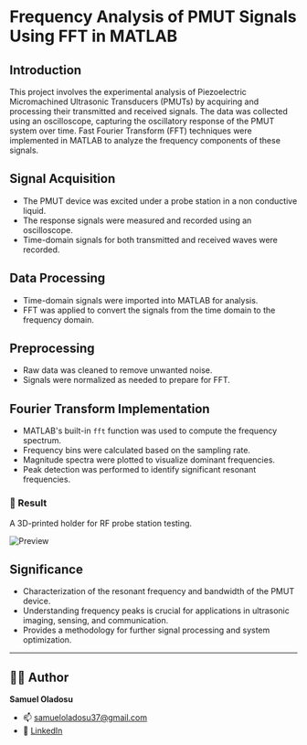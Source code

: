 
# Frequency Analysis of PMUT Signals Using FFT in MATLAB

## Introduction

This project involves the experimental analysis of Piezoelectric Micromachined Ultrasonic Transducers (PMUTs) by acquiring and processing their transmitted and received signals. The data was collected using an oscilloscope, capturing the oscillatory response of the PMUT system over time. Fast Fourier Transform (FFT) techniques were implemented in MATLAB to analyze the frequency components of these signals.

## Signal Acquisition

- The PMUT device was excited under a probe station in a non conductive liquid.
- The response signals were measured and recorded using an oscilloscope.
- Time-domain signals for both transmitted and received waves were recorded.

## Data Processing

- Time-domain signals were imported into MATLAB for analysis.
- FFT was applied to convert the signals from the time domain to the frequency domain.

## Preprocessing

- Raw data was cleaned to remove unwanted noise.
- Signals were normalized as needed to prepare for FFT.

## Fourier Transform Implementation

- MATLAB's built-in `fft` function was used to compute the frequency spectrum.
- Frequency bins were calculated based on the sampling rate.
- Magnitude spectra were plotted to visualize dominant frequencies.
- Peak detection was performed to identify significant resonant frequencies.

### 🔩 Result

A 3D-printed holder for RF probe station testing.

![Preview](My-Design/preview.png)

## Significance

- Characterization of the resonant frequency and bandwidth of the PMUT device.
- Understanding frequency peaks is crucial for applications in ultrasonic imaging, sensing, and communication.
- Provides a methodology for further signal processing and system optimization.

---


## 👨‍💻 Author

**Samuel Oladosu**  
- 📫 [samueloladosu37@gmail.com](mailto:samueloladosu37@gmail.com)  
- 🔗 [LinkedIn](https://www.linkedin.com/in/samueloladosu/)  


